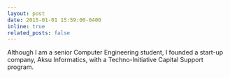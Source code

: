```yaml
---
layout: post
date: 2015-01-01 15:59:00-0400
inline: true
related_posts: false
---
```


Although I am a senior Computer Engineering student, I founded a start-up company, Aksu Informatics, with a Techno-Initiative Capital Support program.

